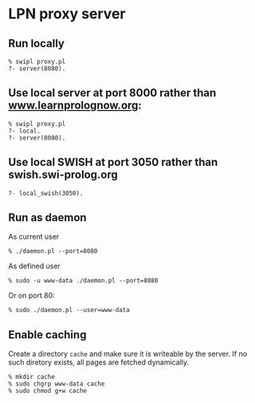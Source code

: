 # LPN proxy server

## Run locally

    % swipl proxy.pl
    ?- server(8080).

## Use local server at port 8000 rather than www.learnprolognow.org:

    % swipl proxy.pl
    ?- local.
    ?- server(8080).

## Use local SWISH at port 3050 rather than swish.swi-prolog.org

    ?- local_swish(3050).

## Run as daemon

As current user

    % ./daemon.pl --port=8080

As defined user

    % sudo -u www-data ./daemon.pl --port=8080

Or on port 80:

    % sudo ./daemon.pl --user=www-data

## Enable caching

Create a directory `cache` and make sure  it is writeable by the server.
If no such diretory exists, all pages are fetched dynamically.

    % mkdir cache
    % sudo chgrp www-data cache
    % sudo chmod g+w cache

